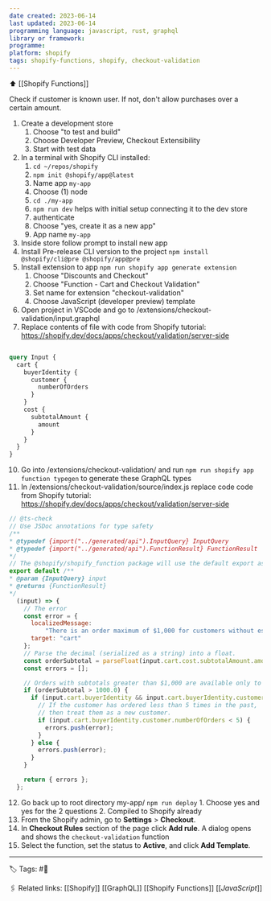 ```yaml
---
date created: 2023-06-14
last updated: 2023-06-14
programming language: javascript, rust, graphql
library or framework:
programme:
platform: shopify
tags: shopify-functions, shopify, checkout-validation
---
```

⬆ [[Shopify Functions]]

Check if customer is known user. If not, don't allow purchases over a certain amount.

1. Create a development store 
	1. Choose "to test and build"
	2. Choose Developer Preview, Checkout Extensibility
	3. Start with test data
2. In a terminal with Shopify CLI installed:
	1. `cd ~/repos/shopify`
	2. `npm init @shopify/app@latest`
	3. Name app `my-app`
	4. Choose (1) node
	5. `cd ./my-app`
	6. `npm run dev`  helps with initial setup connecting it to the dev store
	7. authenticate
	8. Choose "yes, create it as a new app"
	9. App name `my-app`
4. Inside store follow prompt to install new app
5. Install Pre-release CLI version to the project `npm install @shopify/cli@pre @shopify/app@pre`
6. Install extension to app `npm run shopify app generate extension`
	1. Choose "Discounts and Checkout"
	2. Choose "Function - Cart and Checkout Validation"
	3. Set name for extension "checkout-validation"
	4. Choose JavaScript (developer preview) template
7. Open project in VSCode and go to /extensions/checkout-validation/input.graphql
8. Replace contents of file with code from Shopify tutorial: https://shopify.dev/docs/apps/checkout/validation/server-side
```graphql

query Input {
  cart {
    buyerIdentity {
      customer {
        numberOfOrders
      }
    }
    cost {
      subtotalAmount {
        amount
      }
    }
  }
}

```
10. Go into  /extensions/checkout-validation/ and run  `npm run shopify app function typegen` to generate these GraphQL types
11.    In /extensions/checkout-validation/source/index.js replace code code from Shopify tutorial: https://shopify.dev/docs/apps/checkout/validation/server-side
```js
// @ts-check
// Use JSDoc annotations for type safety
/**
* @typedef {import("../generated/api").InputQuery} InputQuery
* @typedef {import("../generated/api").FunctionResult} FunctionResult
*/
// The @shopify/shopify_function package will use the default export as your function entrypoint
export default /**
* @param {InputQuery} input
* @returns {FunctionResult}
*/
  (input) => {
    // The error
    const error = {
      localizedMessage:
          "There is an order maximum of $1,000 for customers without established order history",
      target: "cart"
    };
    // Parse the decimal (serialized as a string) into a float.
    const orderSubtotal = parseFloat(input.cart.cost.subtotalAmount.amount);
    const errors = [];

    // Orders with subtotals greater than $1,000 are available only to established customers.
    if (orderSubtotal > 1000.0) {
      if (input.cart.buyerIdentity && input.cart.buyerIdentity.customer) {
        // If the customer has ordered less than 5 times in the past,
        // then treat them as a new customer.
        if (input.cart.buyerIdentity.customer.numberOfOrders < 5) {
          errors.push(error);
        }
      } else {
        errors.push(error);
      }
    }

    return { errors };
  };

```
12.  Go back up to root directory my-app/ `npm run deploy`
	1. Choose yes and yes for the 2 questions
	2. Compiled to Shopify already
13. From the Shopify admin, go to **Settings** > **Checkout**.
14. In **Checkout Rules** section of the page click **Add rule**.  A dialog opens and shows the `checkout-validation` function
15. Select the function, set the status to **Active**, and click **Add Template**.

---

🏷 Tags: #🌱

🖇 Related links:
[[Shopify]]
[[GraphQL]]
[[Shopify Functions]]
[[_JavaScript_]]
